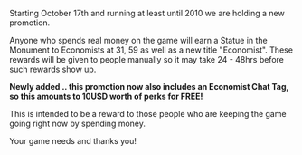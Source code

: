 ---
---
Starting October 17th and running at least until 2010 we are holding a new promotion.

Anyone who spends real money on the game will earn a Statue in the Monument to Economists at 31, 59 as well as a new title "Economist". These rewards will be given to people manually so it may take 24 - 48hrs before such rewards show up.

**Newly added .. this promotion now also includes an Economist Chat Tag, so this amounts to 10USD worth of perks for FREE!**

This is intended to be a reward to those people who are keeping the game going right now by spending money.

Your game needs and thanks you!
